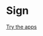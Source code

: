 # Sign

[Try the apps](https://drive.google.com/file/d/1YnZ1lbrwuzmV0f16EZO4Ufw_XX2vWBJi/view?usp=share_link)
